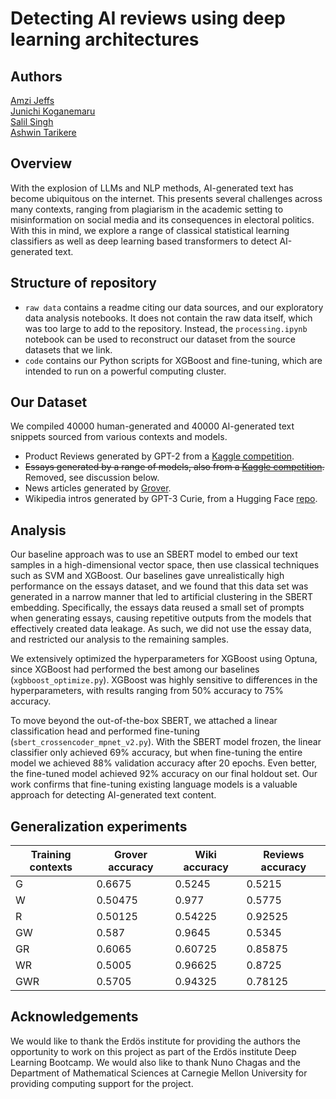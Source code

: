 # Detecting AI reviews using deep learning architectures

## Authors
[Amzi Jeffs](https://github.com/AmziJeffs)    
[Junichi Koganemaru](https://github.com/jkoganem)  
[Salil Singh](https://github.com/sllsnghlrns)  
[Ashwin Tarikere](https://github.com/ashwintan1)     


## Overview

With the explosion of LLMs and NLP methods, AI-generated text has become ubiquitous on the internet. This presents several challenges across many contexts, ranging from plagiarism in the academic setting to misinformation on social media and its consequences in electoral politics. With this in mind, we explore a range of classical statistical learning classifiers as well as deep learning based transformers to detect AI-generated text. 

## Structure of repository

- `raw data` contains a readme citing our data sources, and our exploratory data analysis notebooks. It does not contain the raw data itself, which was too large to add to the repository. Instead, the `processing.ipynb` notebook can be used to reconstruct our dataset from the source datasets that we link.
- `code` contains our Python scripts for XGBoost and fine-tuning, which are intended to run on a powerful computing cluster.

## Our Dataset

We compiled 40000 human-generated and 40000 AI-generated text snippets sourced from various contexts and models. 

- Product Reviews generated by GPT-2 from a [Kaggle competition](https://www.kaggle.com/datasets/mexwell/fake-reviews-dataset
).
- ~~Essays generated by a range of models, also from a [Kaggle competition](https://www.kaggle.com/datasets/thedrcat/daigt-v2-train-dataset
).~~ Removed, see discussion below.
- News articles generated by [Grover](https://github.com/rowanz/grover/tree/master
).
- Wikipedia intros generated by GPT-3 Curie, from a Hugging Face [repo](https://huggingface.co/datasets/aadityaubhat/GPT-wiki-intro
). 

 
## Analysis
Our baseline approach was to use an SBERT model to embed our text samples in a high-dimensional vector space, then use classical techniques such as SVM and XGBoost. Our baselines gave unrealistically high performance on the essays dataset, and we found that this data set was generated in a narrow manner that led to artificial clustering in the SBERT embedding. Specifically, the essays data reused a small set of prompts when generating essays, causing repetitive outputs from the models that effectively created data leakage. As such, we did not use the essay data, and restricted our analysis to the remaining samples.

We extensively optimized the hyperparameters for XGBoost using Optuna, since XGBoost had performed the best among our baselines (`xgbboost_optimize.py`). XGBoost was highly sensitive to differences in the hyperparameters, with results ranging from 50% accuracy to 75% accuracy.

To move beyond the out-of-the-box SBERT, we attached a linear classification head and performed fine-tuning (`sbert_crossencoder_mpnet_v2.py`). With the SBERT model frozen, the linear classifier only achieved 69% accuracy, but when fine-tuning the entire model we achieved 88% validation accuracy after 20 epochs. Even better, the fine-tuned model achieved 92\% accuracy on our final holdout set. Our work confirms that fine-tuning existing language models is a valuable approach for detecting AI-generated text content. 

## Generalization experiments

| Training contexts | Grover accuracy | Wiki accuracy | Reviews accuracy |
|-------------------|-----------------|---------------|------------------|
| G | 0.6675	| 0.5245 |	0.5215 |
| W | 0.50475 | 0.977 | 0.5775 |
| R | 0.50125 |	0.54225 |	0.92525 |
| GW | 0.587 |	0.9645 |	0.5345 |
| GR | 0.6065 |	0.60725 |	0.85875 |
| WR | 0.5005 |	0.96625 |	0.8725 |
| GWR | 0.5705 |0.94325 |	0.78125 |


## Acknowledgements 
We would like to thank the Erdös institute for providing the authors the opportunity to work on this project as part of the Erdös institute Deep Learning Bootcamp. We would also like to thank Nuno Chagas and the Department of Mathematical Sciences at Carnegie Mellon University for providing computing support for the project. 



